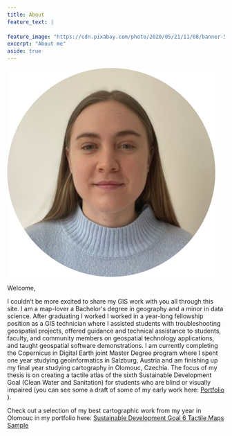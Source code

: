 ```yaml
---
title: About
feature_text: |
 
feature_image: "https://cdn.pixabay.com/photo/2020/05/21/11/08/banner-5200269_1280.jpg"
excerpt: "About me"
aside: true
---
```

![Profile](assets/me_updated.png)

Welcome, 

I couldn’t be more excited to share my GIS work with you all through this site. I am a map-lover a Bachelor's degree in geography and a minor in data science. After graduating I worked I worked in a year-long fellowship position as a GIS technician where I assisted students with troubleshooting geospatial projects, offered guidance and technical assistance to students, faculty, and community members on geospatial technology applications, and taught geospatial software demonstrations. I am currently completing the Copernicus in Digital Earth joint Master Degree program where I spent one year studying geoinformatics in Salzburg, Austria and am finishing up my final year studying cartography in Olomouc, Czechia. The focus of my thesis is on creating a tactile atlas of the sixth Sustainable Development Goal (Clean Water and Sanitation) for students who are blind or visually impaired (you can see some a draft of some of my early work here: [Portfolio](MadelineMulder_Portfolio.pdf) ). 

Check out a selection of my best cartographic work from my year in Olomouc in my portfolio here: [Sustainable Development Goal 6 Tactile Maps Sample](MadelineMulder_SampleThesis.pdf) 



